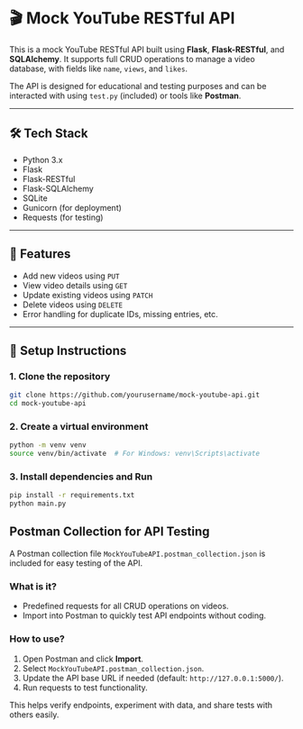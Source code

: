 # 🎬 Mock YouTube RESTful API

This is a mock YouTube RESTful API built using **Flask**, **Flask-RESTful**, and **SQLAlchemy**. It supports full CRUD operations to manage a video database, with fields like `name`, `views`, and `likes`.

The API is designed for educational and testing purposes and can be interacted with using `test.py` (included) or tools like **Postman**.

---

## 🛠️ Tech Stack

- Python 3.x
- Flask
- Flask-RESTful
- Flask-SQLAlchemy
- SQLite
- Gunicorn (for deployment)
- Requests (for testing)

---

## 🚀 Features

- Add new videos using `PUT`
- View video details using `GET`
- Update existing videos using `PATCH`
- Delete videos using `DELETE`
- Error handling for duplicate IDs, missing entries, etc.

---

## 🔧 Setup Instructions

### 1. Clone the repository

```bash
git clone https://github.com/yourusername/mock-youtube-api.git
cd mock-youtube-api
```

### 2. Create a virtual environment
```bash
python -m venv venv
source venv/bin/activate  # For Windows: venv\Scripts\activate
```

### 3. Install dependencies and Run 
```bash
pip install -r requirements.txt
python main.py
```

## Postman Collection for API Testing

A Postman collection file `MockYouTubeAPI.postman_collection.json` is included for easy testing of the API.

### What is it?

- Predefined requests for all CRUD operations on videos.
- Import into Postman to quickly test API endpoints without coding.

### How to use?

1. Open Postman and click **Import**.
2. Select `MockYouTubeAPI.postman_collection.json`.
3. Update the API base URL if needed (default: `http://127.0.0.1:5000/`).
4. Run requests to test functionality.

This helps verify endpoints, experiment with data, and share tests with others easily.

